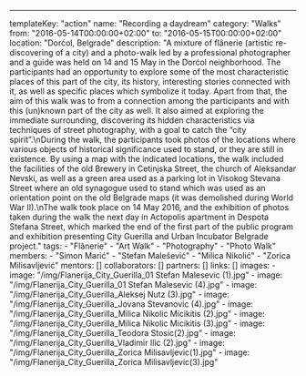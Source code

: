 ---
  templateKey: "action"
  name: "Recording a daydream"
  category: "Walks"
  from: "2016-05-14T00:00:00+02:00"
  to: "2016-05-15T00:00:00+02:00"
  location: "Dorćol, Belgrade"
  description: "A mixture of flânerie (artistic re-discovering of a city) and a photo-walk led by a professional photographer and a guide was held on 14 and 15 May in the Dorćol neighborhood. The participants had an opportunity to explore some of the most characteristic places of this part of the city, its history, interesting stories connected with it, as well as specific places which symbolize it today. Apart from that, the aim of this walk was to from a connection among the participants and with this (un)known part of the city as well. It also aimed at exploring the immediate surrounding, discovering its hidden characteristics via techniques of street photography, with a goal to catch the “city spirit”.\nDuring the walk, the participants took photos of the locations where various objects of historical significance used to stand, or they are still in existence. By using a map with the indicated locations, the walk included the facilities of the old Brewery in Cetinjska Street, the church of Aleksandar Nevski, as well as a green area used as a parking lot in Visokog Stevana Street where an old synagogue used to stand which was used as an orientation point on the old Belgrade maps (it was demolished during World War II).\nThe walk took place on 14 May 2016, and the exhibition of photos taken during the walk the next day in Actopolis apartment in Despota Stefana Street, which marked the end of the first part of the public program and exhibition presenting City Guerilla and Urban Incubator Belgrade project."
  tags: 
    - "Flânerie"
    - "Art Walk"
    - "Photography"
    - "Photo Walk"
  members: 
    - "Simon Marić"
    - "Stefan Malešević"
    - "Milica Nikolić"
    - "Zorica Milisavljević"
  mentors: []
  collaborators: []
  partners: []
  links: []
  images: 
    - 
      image: "/img/Flanerija_City_Guerilla_01 Stefan Malesevic (1).jpg"
    - 
      image: "/img/Flanerija_City_Guerilla_01 Stefan Malesevic (4).jpg"
    - 
      image: "/img/Flanerija_City_Guerilla_Aleksej Nutz (3).jpg"
    - 
      image: "/img/Flanerija_City_Guerilla_Jovana Stevanovic (4).jpg"
    - 
      image: "/img/Flanerija_City_Guerilla_Milica Nikolic Micikitis (2).jpg"
    - 
      image: "/img/Flanerija_City_Guerilla_Milica Nikolic Micikitis (3).jpg"
    - 
      image: "/img/Flanerija_City_Guerilla_Teodora Stosic(2).jpg"
    - 
      image: "/img/Flanerija_City_Guerilla_Vladimir Ilic (2).jpg"
    - 
      image: "/img/Flanerija_City_Guerilla_Zorica Milisavljevic(1).jpg"
    - 
      image: "/img/Flanerija_City_Guerilla_Zorica Milisavljevic(3).jpg"
